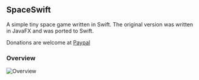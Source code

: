 ## SpaceSwift
A simple tiny space game written in Swift. The original version was written in JavaFX and was ported to Swift.

Donations are welcome at [Paypal](https://paypal.me/hans0l0)

### Overview
![Overview](https://github.com/HanSolo/SpaceSwift/blob/master/SpaceSwift.png)

